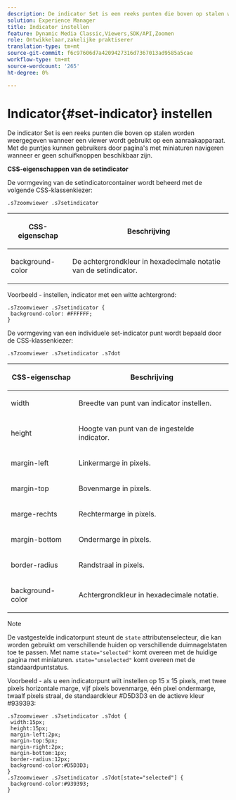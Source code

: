 ```yaml
---
description: De indicator Set is een reeks punten die boven op stalen worden weergegeven wanneer een viewer wordt gebruikt op een aanraakapparaat. Met de puntjes kunnen gebruikers door pagina's met miniaturen navigeren wanneer er geen schuifknoppen beschikbaar zijn.
solution: Experience Manager
title: Indicator instellen
feature: Dynamic Media Classic,Viewers,SDK/API,Zoomen
role: Ontwikkelaar,zakelijke praktiserer
translation-type: tm+mt
source-git-commit: f6c97606d7a4209427316d7367013ad9585a5cae
workflow-type: tm+mt
source-wordcount: '265'
ht-degree: 0%

---
```



# Indicator{#set-indicator} instellen

De indicator Set is een reeks punten die boven op stalen worden weergegeven wanneer een viewer wordt gebruikt op een aanraakapparaat. Met de puntjes kunnen gebruikers door pagina&#39;s met miniaturen navigeren wanneer er geen schuifknoppen beschikbaar zijn.

<!--<a id="section_061E550C1C1D4DB2BD663A898895B38C"></a>-->

**CSS-eigenschappen van de setindicator**

De vormgeving van de setindicatorcontainer wordt beheerd met de volgende CSS-klassenkiezer:

```
.s7zoomviewer .s7setindicator
```

<table id="table_94EE3F5BBE4547C0B4943471CEE7EDE4"> 
 <thead> 
  <tr> 
   <th colname="col1" class="entry"> <p> CSS-eigenschap </p> </th> 
   <th colname="col2" class="entry"> <p>Beschrijving </p> </th> 
  </tr> 
 </thead>
 <tbody> 
  <tr> 
   <td colname="col1"> <p> <span class="codeph"> background-color  </span> </p> </td> 
   <td colname="col2"> <p>De achtergrondkleur in hexadecimale notatie van de setindicator. </p> </td> 
  </tr> 
 </tbody> 
</table>

Voorbeeld - instellen, indicator met een witte achtergrond:

```
.s7zoomviewer .s7setindicator { 
 background-color: #FFFFFF; 
}
```

De vormgeving van een individuele set-indicator punt wordt bepaald door de CSS-klassenkiezer:

`.s7zoomviewer .s7setindicator .s7dot`

<table id="table_09B6E232FB94417392D101A7A653BE54"> 
 <thead> 
  <tr> 
   <th colname="col1" class="entry"> <p> CSS-eigenschap </p> </th> 
   <th colname="col2" class="entry"> <p>Beschrijving </p> </th> 
  </tr> 
 </thead>
 <tbody> 
  <tr> 
   <td colname="col1"> <p> <span class="codeph"> width </span> </p> </td> 
   <td colname="col2"> <p>Breedte van punt van indicator instellen. </p> </td> 
  </tr> 
  <tr> 
   <td colname="col1"> <p> <span class="codeph"> height  </span> </p> </td> 
   <td colname="col2"> <p>Hoogte van punt van de ingestelde indicator. </p> </td> 
  </tr> 
  <tr> 
   <td colname="col1"> <p> <span class="codeph"> margin-left  </span> </p> </td> 
   <td colname="col2"> <p>Linkermarge in pixels. </p> </td> 
  </tr> 
  <tr> 
   <td colname="col1"> <p> <span class="codeph"> margin-top  </span> </p> </td> 
   <td colname="col2"> <p>Bovenmarge in pixels. </p> </td> 
  </tr> 
  <tr> 
   <td colname="col1"> <p> <span class="codeph"> marge-rechts  </span> </p> </td> 
   <td colname="col2"> <p>Rechtermarge in pixels. </p> </td> 
  </tr> 
  <tr> 
   <td colname="col1"> <p> <span class="codeph"> margin-bottom  </span> </p> </td> 
   <td colname="col2"> <p>Ondermarge in pixels. </p> </td> 
  </tr> 
  <tr> 
   <td colname="col1"> <p> <span class="codeph"> border-radius  </span> </p> </td> 
   <td colname="col2"> <p>Randstraal in pixels. </p> </td> 
  </tr> 
  <tr> 
   <td colname="col1"> <p> <span class="codeph"> background-color  </span> </p> </td> 
   <td colname="col2"> <p>Achtergrondkleur in hexadecimale notatie. </p> </td> 
  </tr> 
 </tbody> 
</table>

>[!NOTE]
>
>De vastgestelde indicatorpunt steunt de `state` attributenselecteur, die kan worden gebruikt om verschillende huiden op verschillende duimnagelstaten toe te passen. Met name `state="selected"` komt overeen met de huidige pagina met miniaturen. `state="unselected"` komt overeen met de standaardpuntstatus.

Voorbeeld - als u een indicatorpunt wilt instellen op 15 x 15 pixels, met twee pixels horizontale marge, vijf pixels bovenmarge, één pixel ondermarge, twaalf pixels straal, de standaardkleur #D5D3D3 en de actieve kleur #939393:

```
.s7zoomviewer .s7setindicator .s7dot { 
 width:15px; 
 height:15px; 
 margin-left:2px; 
 margin-top:5px; 
 margin-right:2px; 
 margin-bottom:1px; 
 border-radius:12px; 
 background-color:#D5D3D3;  
} 
.s7zoomviewer .s7setindicator .s7dot[state="selected"] { 
 background-color:#939393;  
}
```

